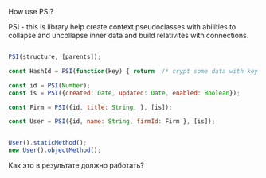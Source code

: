 How use PSI?

PSI - this is library help create context pseudoclasses with abilities to collapse and uncollapse inner data and build relativites with connections.

```js

PSI(structure, [parents]);

const HashId = PSI(function(key) { return  /* crypt some data with key */ ; })

const id = PSI(Number);
const is = PSI({created: Date, updated: Date, enabled: Boolean});

const Firm = PSI({id, title: String, }, [is]);

const User = PSI({id, name: String, firmId: Firm }, [is]);


User().staticMethod();
new User().objectMethod();

```

Как это в результате должно работать?